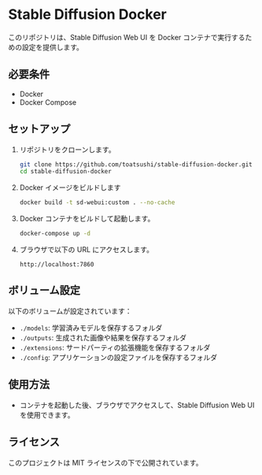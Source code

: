 # Stable Diffusion Docker

このリポジトリは、Stable Diffusion Web UI を Docker コンテナで実行するための設定を提供します。

## 必要条件

- Docker
- Docker Compose

## セットアップ

1. リポジトリをクローンします。

   ```bash
   git clone https://github.com/toatsushi/stable-diffusion-docker.git
   cd stable-diffusion-docker
   ```

2. Docker イメージをビルドします
   ```bash
   docker build -t sd-webui:custom . --no-cache
   ```

3. Docker コンテナをビルドして起動します。

   ```bash
   docker-compose up -d
   ```

4. ブラウザで以下の URL にアクセスします。

   ```
   http://localhost:7860
   ```

## ボリューム設定

以下のボリュームが設定されています：

- `./models`: 学習済みモデルを保存するフォルダ
- `./outputs`: 生成された画像や結果を保存するフォルダ
- `./extensions`: サードパーティの拡張機能を保存するフォルダ
- `./config`: アプリケーションの設定ファイルを保存するフォルダ

## 使用方法

- コンテナを起動した後、ブラウザでアクセスして、Stable Diffusion Web UI を使用できます。

## ライセンス

このプロジェクトは MIT ライセンスの下で公開されています。